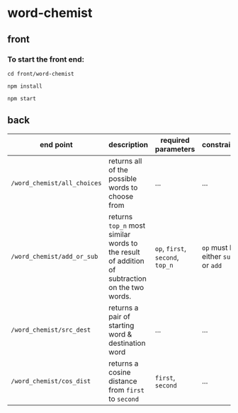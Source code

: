# word-chemist
## front
### To start the front end:
```
cd front/word-chemist
```
```
npm install
```
```
npm start
```

## back
end point | description |  required parameters | constraints
--- | --- | --- | --- |
`/word_chemist/all_choices`| returns all of the possible words to choose from | ... | ... |
`/word_chemist/add_or_sub`| returns `top_n` most similar words to the result of addition of subtraction on the two words. |  `op`, `first`, `second`, `top_n` | `op` must be either `sub` or `add`|
`/word_chemist/src_dest` | returns a pair of starting word & destination word | ... | ... |
`/word_chemist/cos_dist` | returns a cosine distance from `first` to `second` | `first`, `second` | ... |

